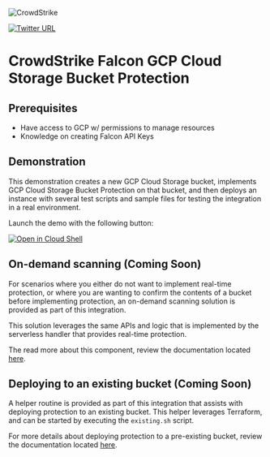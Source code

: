 ![CrowdStrike](https://raw.github.com/CrowdStrike/Cloud-AWS/main/docs/img/cs-logo.png)

[![Twitter URL](https://img.shields.io/twitter/url?label=Follow%20%40CrowdStrike&style=social&url=https%3A%2F%2Ftwitter.com%2FCrowdStrike)](https://twitter.com/CrowdStrike)

# CrowdStrike Falcon GCP Cloud Storage Bucket Protection

## Prerequisites
+ Have access to GCP w/ permissions to manage resources
+ Knowledge on creating Falcon API Keys

## Demonstration
This demonstration creates a new GCP Cloud Storage bucket, implements GCP Cloud Storage Bucket Protection on that bucket, and then deploys an instance with several test scripts and sample files for testing the integration in a real environment.

Launch the demo with the following button:

[![Open in Cloud Shell](https://gstatic.com/cloudssh/images/open-btn.svg)](https://shell.cloud.google.com/cloudshell/editor?cloudshell_git_repo=https%3A%2F%2Fgithub.com%2FCrowdStrike%2FCloud-GCP&cloudshell_workspace=cloud-storage-protection&cloudshell_tutorial=demo%2Ftutorial.md)

## On-demand scanning (Coming Soon)
For scenarios where you either do not want to implement real-time protection, or where you are wanting to confirm the contents of a bucket before implementing protection, an on-demand scanning solution is provided as part of this integration.

This solution leverages the same APIs and logic that is implemented by the serverless handler that provides real-time protection.

The read more about this component, review the documentation located [here](on-demand).

## Deploying to an existing bucket (Coming Soon)
A helper routine is provided as part of this integration that assists with deploying protection to an existing bucket. This helper leverages Terraform, and can be started by executing the `existing.sh` script.

For more details about deploying protection to a pre-existing bucket, review the documentation located [here](existing).
